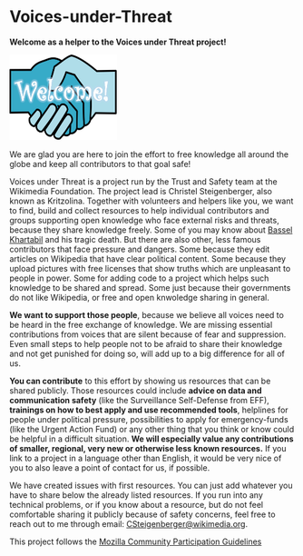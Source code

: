 # Voices-under-Threat
**Welcome as a helper to the Voices under Threat project!** 

<img src="Wikipedia_welcome_committee_topicon_graphic.PNG" width="190" height="150" title="Image by Bfpage on Wikimedia Commons: https://commons.wikimedia.org/wiki/File:Wikipedia_welcome_committee_topicon_graphic.PNG">


We are glad you are here to join the effort to free knowledge all around the globe and keep all contributors to that goal safe!
 
Voices under Threat is a project run by the Trust and Safety team at the Wikimedia Foundation. The project lead is Christel Steigenberger, also known as Kritzolina. Together with volunteers and helpers like you, we want to find, build and collect resources to help individual contributors and groups supporting open knowledge who face external risks and threats, because they share knowledge freely. Some of you may know about [Bassel Khartabil](https://en.wikipedia.org/wiki/Bassel_Khartabil) and his tragic death. But there are also other, less famous contributors that face pressure and dangers. Some because they edit articles on Wikipedia that have clear political content. Some because they upload pictures with free licenses that show truths which are unpleasant to people in power. Some for adding code to a project which helps such knowledge to be shared and spread. Some just because their governments do not like Wikipedia, or free and open knwoledge sharing in general.    
 
**We want to support those people**, because we believe all voices need to be heard in the free exchange of knowledge. We are missing essential contributions from voices that are silent because of fear and suppression. Even small steps to help people not to be afraid to share their knowledge and not get punished for doing so, will add up to a big difference for all of us.
 
**You can contribute** to this effort by showing us resources that can be shared publicly. Those resources could include **advice on data and communication safety** (like the Surveillance Self-Defense from EFF), **trainings on how to best apply and use recommended tools**, helplines for people under political pressure, possibilities to apply for emergency-funds (like the Urgent Action Fund) or any other thing that you think or know could be helpful in a difficult situation. **We will especially value any contributions of smaller, regional, very new or otherwise less known resources.** If you link to a project in a language other than English, it would be very nice of you to also leave a point of contact for us, if possible. 
 
We have created issues with first resources. You can just add whatever you have to share below the already listed resources. If you run into any technical problems, or if you know about a resource, but do not feel comfortable sharing it publicly because of safety concerns, feel free to reach out to me through email: CSteigenberger@wikimedia.org.

This project follows the [Mozilla Community Participation Guidelines](https://www.mozilla.org/en-US/about/governance/policies/participation/ "Mozilla Community Participation Guidelines")
